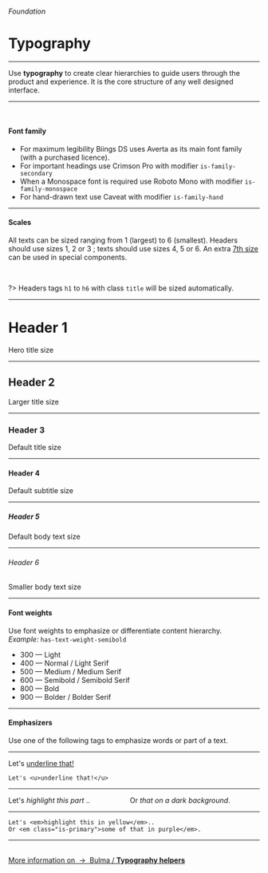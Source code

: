 <h6 class="is-uppercase has-text-grey has-text-weight-medium is-size-6 is-size-7-mobile">Foundation</h6>
<h1 class="title is-family-secondary is-size-2-mobile">Typography</h1>
<hr class="is-visible is-size-4">
<p class="subtitle is-family-secondary has-text-dark">
    Use <strong>typography</strong> to create clear hierarchies to guide users through the product and experience. It is the core structure of any well designed interface.
</p>
<hr class="is-visible is-size-4"><br>

<h4 class="title is-family-primary"><strong>Font family</strong></h4>

<ul class="list">
    <li>For maximum legibility Biings DS uses <span class="is-family-primary has-text-weight-medium">Averta</span> as its main font family (with a purchased licence).</li>
    <li>For important headings use <span class="is-family-secondary is-size-5">Crimson Pro</span> with modifier <code>is-family-secondary</code></li>
    <li>When a Monospace font is required use <span class="is-family-monospace">Roboto Mono</span> with modifier <code>is-family-monospace</code></li>
    <li>For hand-drawn text use <span class="is-family-hand">Caveat</span> with modifier <code>is-family-hand</code></li>
</ul>

<hr class="is-size-1 is-visible">
<h4 class="title is-family-primary"><strong>Scales</strong></h4>

All texts can be sized ranging from 1 (largest) to 6 (smallest). Headers should use sizes 1, 2 or 3 ; texts should use sizes 4, 5 or 6. An extra <u>7th size</u> can be used in special components.

<br>

?> Headers tags `h1` to `h6` with class `title` will be sized automatically.

<hr>

<div class="box is-well is-larger">
    <h1 class="title is-1 is-family-secondary">Header 1</h1><div class="subtitle has-text-grey">Hero title size</div>
    <hr>
    <h2 class="title is-2 is-family-secondary">Header 2</h2><div class="subtitle is-5 has-text-grey">Larger title size</div>
    <hr>
    <h3 class="title is-3 is-family-secondary">Header 3</h3><div class="subtitle is-6 has-text-grey">Default title size</div>
    <hr>
    <h4 class="title is-4 is-family-secondary">Header 4</h4><div class="subtitle is-6 has-text-grey">Default subtitle size</div>
    <hr>
    <h5 class="title is-5">Header 5</h5><div class="subtitle is-size-7 has-text-grey">Default body text size</div>
    <hr>
    <h6 class="title is-6">Header 6</h6><div class="subtitle is-size-7 has-text-grey">Smaller body text size</div>
</div>

<hr class="is-size-1 is-visible">
<h4 class="title is-family-primary"><strong>Font weights</strong></h4>

Use font weights to emphasize or differentiate content hierarchy.  
<i>Example:</i> `has-text-weight-semibold`

<ul class="list is-size-5">
    <li><span class="has-text-weight-light">300 — Light</span></li>
    <li><span class="has-text-weight-normal">400 — Normal / <span class="is-family-secondary is-size-5">Light Serif</span></span></li>
    <li><span class="has-text-weight-medium">500 — Medium / <span class="is-family-secondary is-size-5">Medium Serif</span></span></li>
    <li><span class="has-text-weight-semibold">600 — Semibold / <span class="is-family-secondary is-size-5">Semibold Serif</span></span></li>
    <li><span class="has-text-weight-bold">800 — Bold</span></li>
    <li><span class="has-text-weight-bolder">900 — Bolder / <span class="is-family-secondary is-size-5">Bolder Serif</span></span></li>
</ul>

<hr class="is-size-1 is-visible">
<h4 class="title is-family-primary"><strong>Emphasizers</strong></h4>

Use one of the following tags to emphasize words or part of a text.


<hr class="is-small">

<div class="box is-well is-medium is-marginless is-size-3 is-family-hand is-radiusless-b">
    Let's <u>underline that!</u>
</div>

    Let's <u>underline that!</u>
<hr class="is-small">

<div class="columns is-gapless is-marginless is-size-4 is-family-secondary">
    <div class="column is-6">
        <div class="box is-well is-large is-radiusless-tr is-radiusless-b">
            Let's<em> highlight this part </em>..
        </div>
    </div>
    <div class="column is-6">
        <div class="box is-large has-background-black-ter has-text-white is-radiusless-tl is-radiusless-b">
            Or <em class="is-primary">that on a dark background</em>.
        </div>
    </div>
</div>
<hr class="is-marginless is-visible">
    
    Let's <em>highlight this in yellow</em>..
    Or <em class="is-primary">some of that in purple</em>.
<hr><br>

<a href="http://bulma.io/documentation/modifiers/typography-helpers/" target="blank" class="box is-well has-text-grey-dark">
    More information on &nbsp;→&nbsp; <span class="is-link has-text-primary">Bulma / <strong>Typography helpers</strong></span>
</a>
